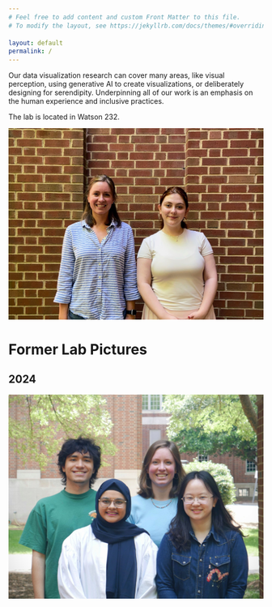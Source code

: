 ```yaml
---
# Feel free to add content and custom Front Matter to this file.
# To modify the layout, see https://jekyllrb.com/docs/themes/#overriding-theme-defaults

layout: default
permalink: /
---
```


Our data visualization research can cover many areas, like visual perception, 
using generative AI to create visualizations, or deliberately designing for serendipity.
Underpinning all of our work is an emphasis on the human experience and inclusive
practices. 

The lab is located in Watson 232. 

![Data Vis Lab members](./assets/images/dvl-2025.JPG)


# Former Lab Pictures
## 2024
![Data Vis Lab members](./assets/images/ddvl.jpg)
